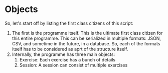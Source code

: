 # Objects
So, let's start off by listing the first class citizens of this script:
1. The first is the programme itself. This is the ultimate first class citizen for this entire programme. This can be serialized in multiple formats: JSON, CSV, and sometime in the future, in a database. So, each of the formats itself has to be considered as aprt of the structure itself.
2. Internally, the programme has three main objects:
	1. Exercise: Each exercise has a bunch of details
	2. Session: A session can consist of multiple exercises